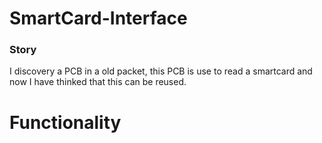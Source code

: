 # SmartCard-Interface

### Story
I discovery a PCB in a old packet, this PCB is use to read a smartcard and now I have thinked that this can be reused.

# Functionality
